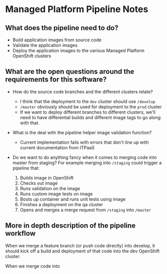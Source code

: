 # Managed Platform Pipeline Notes

## What does the pipeline need to do?

- Build application images from source code
- Validate the application images
- Deploy the application images to the various Managed Platform OpenShift
clusters

## What are the open questions around the requirements for this software?

- How do the source code branches and the different clusters relate?
    - I think that the deployment to the `dev` cluster should use `/develop`
    - `/master` obviously should be used for deployment to the `prod` cluster
    - If we want to deploy different branches to different clusters,
    we'll need to have differential builds and different image tags to go
    along with that.

- What is the deal with the pipeline helper image validation function?
    - Current implementation fails with errors that don't line up with
    current documentation from ITPaaS

- Do we want to do anything fancy when it comes to merging code into master
from staging? For example merging into `/staging` could trigger a pipeline that:
    1. Builds image in OpenShift
    1. Checks out image
    1. Runs validation on the image
    1. Runs custom image tests on image
    1. Boots up container and runs unit tests using image
    1. Finishes a deployment on the qa cluster
    1. Opens and merges a merge request from `/staging` into `/master`



## More in depth description of the pipeline workflow

When we merge a feature branch (or push code directly) into develop,
it should kick off a build and deployment of that code into the dev OpenShift
cluster.

When we merge code into 